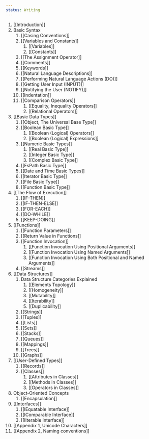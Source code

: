 ```yaml
---
status: Writing
---
```

1. [[Introduction]]
2. Basic Syntax
	1. [[Casing Conventions]]
	2. [[Variables and Constants]]
		1. [[Variables]]
		2. [[Constants]]
	3. [[The Assignment Operator]]
	4. [[Comments]]
	5. [[Keywords]]
	6. [[Natural Language Descriptions]]
	7. [[Performing Natural Language Actions (DO)]]
	8. [[Getting User Input (INPUT)]]
	9. [[Notifying the User (NOTIFY)]]
	10. [[Indentation]]
	11. [[Comparison Operators]]
		1. [[Equality, Inequality Operators]]
		2. [[Relational Operators]]
3. [[Basic Data Types]]
	1. [[Object, The Universal Base Type]]
	2. [[Boolean Basic Type]]
		1. [[Boolean (Logical) Operators]]
		2. [[Boolean (Logical) Expressions]]
	3. [[Numeric Basic Types]]
		1. [[Real Basic Type]]
		2. [[Integer Basic Type]]
		3. [[Complex Basic Type]]
	4. [[FsPath Basic Type]]
	5. [[Date and Time Basic Types]]
	6. [[Iterator Basic Type]]
	7. [[File Basic Type]]
	8. [[Function Basic Type]]
4. [[The Flow of Execution]]
	1. [[IF-THEN]]
	2. [[IF-THEN-ELSE]]
	3. [[FOR-EACH]]
	4. [[DO-WHILE]]
	5. [[KEEP-DOING]]
5. [[Functions]]
	1. [[Function Parameters]]
	2. [[Return Value in Functions]]
	3. [[Function Invocation]]
		1. [[Function Invocation Using Positional Arguments]]
		2. [[Function Invocation Using Named Arguments]]
		3. [[Function Invocation Using Both Positional and Named Arguments]]
	4. [[Streams]]
6. [[Data Structures]]
	1. Data Structure Categories Explained
		1. [[Elements Topology]]
		2. [[Homogeneity]]
		3. [[Mutability]]
		4. [[Iterability]]
		5. [[Duplicability]]
	2. [[Strings]]
	3. [[Tuples]]
	4. [[Lists]]
	5. [[Sets]]
	6. [[Stacks]]
	7. [[Queues]]
	8. [[Mappings]]
	9. [[Trees]]
	10. [[Graphs]]
7. [[User-Defined Types]]
	1. [[Records]]
	2. [[Classes]]
		1. [[Attributes in Classes]]
		2. [[Methods in Classes]]
		3. [[Operators in Classes]]
8. Object-Oriented Concepts
	1. [[Encapsulation]]
9. [[Interfaces]]
	1. [[IEquatable Interface]]
	2. [[IComparable Interface]]
	3. [[IIterable Interface]]
10. [[Appendix 1, Unicode Characters]]
11. [[Appendix 2, Naming conventions]]
